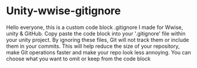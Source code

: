 # Unity-wwise-gitignore
Hello everyone, this is a custom code block .gitignore I made for Wwise, unity &amp; GitHub. 
Copy paste the code block into your '.gitignore' file within your unity project. 
By ignoring these files, Git will not track them or include them in your commits.
This will help reduce the size of your repository, make Git operations faster and make your repo look less annoying. 
You can choose what you want to omit or keep from the code block
